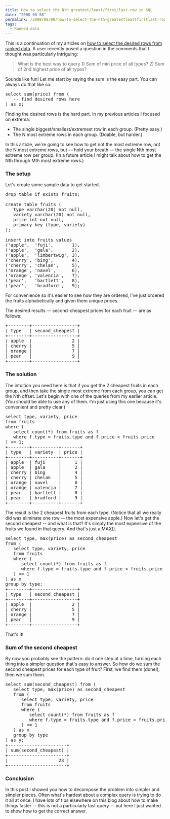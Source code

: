 ```yaml
---
title: How to select the Nth greatest/least/first/last row in SQL
date: "2008-08-08"
permalink: /2008/08/08/how-to-select-the-nth-greatestleastfirstlast-row-in-sql/
tags:
  - Ranked data
---
```

This is a continuation of my articles on [how to select the desired rows from ranked data][1]. A user recently posed a question in the comments that I thought was particularly intriguing:

> What is the best way to query 1) Sum of min price of all types? 2) Sum of 2nd highest price of all types?

<!--more-->

Sounds like fun! Let me start by saying the sum is the easy part. You can always do that like so:

<pre>select sum(price) from (
   -- find desired rows here
) as x;</pre>

Finding the desired rows is the hard part. In my previous articles I focused on extrema:

*   The single biggest/smallest/extremest row in each group. (Pretty easy.)
*   The N most extreme rows in each group. (Doable, but harder.)

In this article, we're going to see how to get not the most extreme row, not the N most extreme rows, but &#8212; hold your breath &#8212; the single Nth most extreme row per group. (In a future article I might talk about how to get the Nth through Mth most extreme rows.)

### The setup

Let's create some sample data to get started.

<pre>drop table if exists fruits;

create table fruits (
   type varchar(20) not null,
   variety varchar(20) not null,
   price int not null,
   primary key (type, variety)
);

insert into fruits values
('apple',  'fuji',       1),
('apple',  'gala',       2),
('apple',  'limbertwig', 3),
('cherry', 'bing',       4),
('cherry', 'chelan',     5),
('orange', 'navel',      6),
('orange', 'valencia',   7),
('pear',   'bartlett',   8),
('pear',   'bradford',   9);
</pre>

For convenience so it's easier to see how they are ordered, I've just ordered the fruits alphabetically and given them unique prices.

The desired results &#8212; second-cheapest prices for each fruit &#8212; are as follows:

<pre>+--------+-----------------+
| type   | second_cheapest |
+--------+-----------------+
| apple  |               2 | 
| cherry |               5 | 
| orange |               7 | 
| pear   |               9 | 
+--------+-----------------+
</pre>

### The solution

The intuition you need here is that if you get the 2 cheapest fruits in each group, and then take the single most extreme from each group, you can get the Nth offset. Let's begin with one of the queries from my earlier article. (You should be able to use any of them. I'm just using this one because it's convenient and pretty clear.)

<pre>select type, variety, price
from fruits
where (
   select count(*) from fruits as f
   where f.type = fruits.type and f.price &lt; fruits.price
) &lt;= 1;
+--------+----------+-------+
| type   | variety  | price |
+--------+----------+-------+
| apple  | fuji     |     1 | 
| apple  | gala     |     2 | 
| cherry | bing     |     4 | 
| cherry | chelan   |     5 | 
| orange | navel    |     6 | 
| orange | valencia |     7 | 
| pear   | bartlett |     8 | 
| pear   | bradford |     9 | 
+--------+----------+-------+
</pre>

The result is the 2 cheapest fruits from each type. (Notice that all we really did was eliminate one row -- the most expensive apple.) Now let's get the second cheapest -- and what is that? It's simply the most expensive of the fruits we found in that query. And that's just a MAX().

<pre>select type, max(price) as second_cheapest
from (
   select type, variety, price
   from fruits
   where (
      select count(*) from fruits as f
      where f.type = fruits.type and f.price &lt; fruits.price
   ) &lt;= 1
) as x
group by type;
+--------+-----------------+
| type   | second_cheapest |
+--------+-----------------+
| apple  |               2 | 
| cherry |               5 | 
| orange |               7 | 
| pear   |               9 | 
+--------+-----------------+
</pre>

That's it!

### Sum of the second cheapest

By now you probably see the pattern: do it one step at a time, turning each thing into a simpler question that's easy to answer. So how do we sum the second cheapest prices for each type of fruit? First, we find them (done!), then we sum them.

<pre>select sum(second_cheapest) from (
   select type, max(price) as second_cheapest
   from (
      select type, variety, price
      from fruits
      where (
         select count(*) from fruits as f
         where f.type = fruits.type and f.price &lt; fruits.price
      ) &lt;= 1
   ) as x
   group by type
) as y;
+----------------------+
| sum(second_cheapest) |
+----------------------+
|                   23 | 
+----------------------+
</pre>

### Conclusion

In this post I showed you how to decompose the problem into simpler and simpler pieces. Often what's hardest about a complex query is trying to do it all at once. I have lots of tips elsewhere on this blog about how to make things faster -- this is not a particularly fast query -- but here I just wanted to show how to get the correct answer.

 [1]: http://www.xaprb.com/blog/2006/12/07/how-to-select-the-firstleastmax-row-per-group-in-sql/

